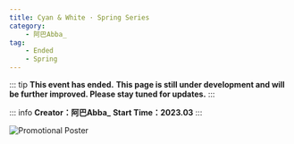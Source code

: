 ```yaml
---
title: Cyan & White · Spring Series
category: 
    - 阿巴Abba_
tag:
    - Ended
    - Spring
---
```

::: tip
**This event has ended.**
**This page is still under development and will be further improved. Please stay tuned for updates.**
:::

::: info 
**Creator：阿巴Abba_**
**Start Time：2023.03**
:::

![Promotional Poster](https://pic.mufeng086.com/i/2023/09/16/o1eap5.webp)